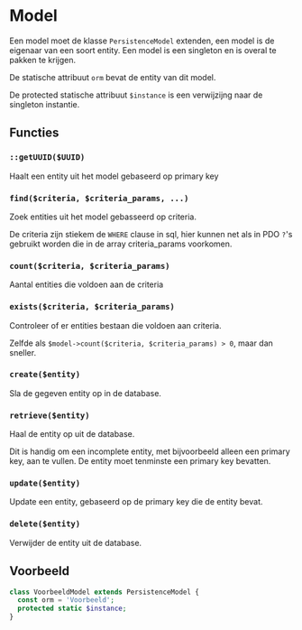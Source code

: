 # Model

Een model moet de klasse `PersistenceModel` extenden, een model is de eigenaar van een soort entity. Een model is een singleton en is overal te pakken te krijgen.

De statische attribuut `orm` bevat de entity van dit model.

De protected statische attribuut `$instance` is een verwijzijng naar de singleton instantie.

## Functies

### `::getUUID($UUID)`

Haalt een entity uit het model gebaseerd op primary key

### `find($criteria, $criteria_params, ...)`

Zoek entities uit het model gebasseerd op criteria. 

De criteria zijn stiekem de `WHERE` clause in sql, hier kunnen net als in PDO `?`'s gebruikt worden die in de array criteria_params voorkomen.

### `count($criteria, $criteria_params)`

Aantal entities die voldoen aan de criteria

### `exists($criteria, $criteria_params)`

Controleer of er entities bestaan die voldoen aan criteria.

Zelfde als `$model->count($criteria, $criteria_params) > 0`, maar dan sneller.

### `create($entity)`

Sla de gegeven entity op in de database.

### `retrieve($entity)`

Haal de entity op uit de database.

Dit is handig om een incomplete entity, met bijvoorbeeld alleen een primary key, aan te vullen. De entity moet tenminste een primary key bevatten.

### `update($entity)`

Update een entity, gebaseerd op de primary key die de entity bevat.

### `delete($entity)`

Verwijder de entity uit de database.

## Voorbeeld

```PHP
class VoorbeeldModel extends PersistenceModel {
  const orm = 'Voorbeeld';
  protected static $instance;
}
```

